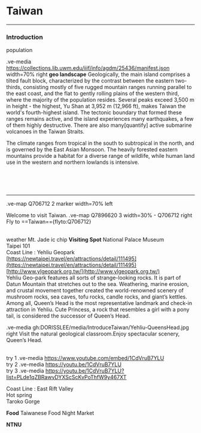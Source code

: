 
# Taiwan

---
### Introduction 
population

.ve-media  https://collections.lib.uwm.edu/iiif/info/agdm/25436/manifest.json width=70% right
**geo landscape**
Geologically, the main island comprises a tilted fault block, characterized by the contrast between the eastern two-thirds, consisting mostly of five rugged mountain ranges running parallel to the east coast, and the flat to gently rolling plains of the western third, where the majority of the population resides. Several peaks exceed 3,500 m in height - the highest, Yu Shan at 3,952 m (12,966 ft), makes Taiwan the world's fourth-highest island. The tectonic boundary that formed these ranges remains active, and the island experiences many earthquakes, a few of them highly destructive. There are also many[quantify] active submarine volcanoes in the Taiwan Straits.

The climate ranges from tropical in the south to subtropical in the north, and is governed by the East Asian Monsoon. The heavily forested eastern mountains provide a habitat for a diverse range of wildlife, while human land use in the western and northern lowlands is intensive.

<br>
<br>
<br>

---

.ve-map Q706712  2 marker width=70% left
<br>

Welcome to visit Taiwan.
.ve-map Q7896620 3  width=30% 
    - Q706712 right
Fly to ==Taiwan=={flyto:Q706712}  
<br>

weather
Mt. Jade 
ic chip 
**Visiting Spot**
National Palace Museum<br>
Taipei 101<br>
Coast Line : Yehliu Geopark<br>
[https://newtaipei.travel/en/attractions/detail/111495](https://newtaipei.travel/en/attractions/detail/111495)<br>
[http://www.ylgeopark.org.tw/](http://www.ylgeopark.org.tw/)<br>
Yehliu Geo-park features all sorts of strange-looking rocks. It is part of Datun Mountain that stretches out to the sea. Weathering, marine erosion, and crustal movement together created the world-renowned scenery of mushroom rocks, sea caves, tofu rocks, candle rocks, and giant’s kettles. Among all, Queen’s Head is the most representative landmark and check-in attraction in Yehliu. Cute Princess, a rock that resembles a girl with a pony tail, is considered the successor of Queen’s Head.<br>

.ve-media gh:DORISSLEE/media/IntroduceTaiwan/Yehliu-QueensHead.jpg right
Visit the natural geological classroom.Enjoy spectacular scenery, Queen’s Head.

<br>try 1
.ve-media  https://www.youtube.com/embed/1CdVruB7YLU
<br>try 2
.ve-media  https://youtu.be/1CdVruB7YLU
<br>try 3
.ve-media  https://youtu.be/1CdVruB7YLU?list=PLde1qZBRawvDYXScScKvPoThfW9y467XT
<br>

Coast Line : East Rift Valley <br>
Hot spring<br>
Taroko Gorge<br>

**Food**
Taiwanese Food
Night Market

**NTNU**
